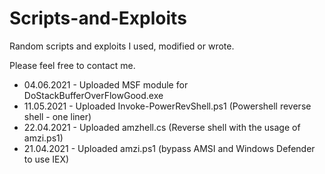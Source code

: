 # Scripts-and-Exploits
Random scripts and exploits I used, modified or wrote.

Please feel free to contact me.

* 04.06.2021 - Uploaded MSF module for DoStackBufferOverFlowGood.exe
* 11.05.2021 - Uploaded Invoke-PowerRevShell.ps1 (Powershell reverse shell - one liner)
* 22.04.2021 - Uploaded amzhell.cs (Reverse shell with the usage of amzi.ps1)
* 21.04.2021 - Uploaded amzi.ps1 (bypass AMSI and Windows Defender to use IEX)
